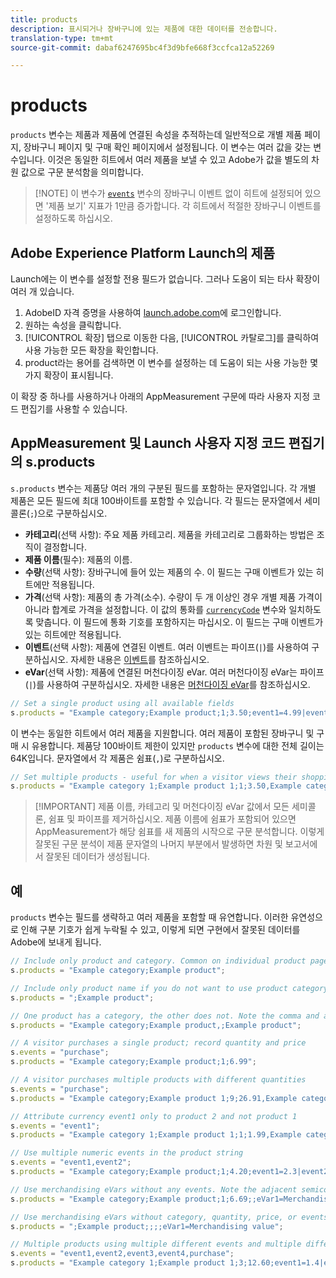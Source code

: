 ```yaml
---
title: products
description: 표시되거나 장바구니에 있는 제품에 대한 데이터를 전송합니다.
translation-type: tm+mt
source-git-commit: dabaf6247695bc4f3d9bfe668f3ccfca12a52269

---
```



# products

`products` 변수는 제품과 제품에 연결된 속성을 추적하는데 일반적으로 개별 제품 페이지, 장바구니 페이지 및 구매 확인 페이지에서 설정됩니다. 이 변수는 여러 값을 갖는 변수입니다. 이것은 동일한 히트에서 여러 제품을 보낼 수 있고 Adobe가 값을 별도의 차원 값으로 구문 분석함을 의미합니다.

>[!NOTE] 이 변수가 [`events`](events/events-overview.md) 변수의 장바구니 이벤트 없이 히트에 설정되어 있으면 &#39;제품 보기&#39; 지표가 1만큼 증가합니다. 각 히트에서 적절한 장바구니 이벤트를 설정하도록 하십시오.

## Adobe Experience Platform Launch의 제품

Launch에는 이 변수를 설정할 전용 필드가 없습니다. 그러나 도움이 되는 타사 확장이 여러 개 있습니다.

1. AdobeID 자격 증명을 사용하여 [launch.adobe.com](https://launch.adobe.com)에 로그인합니다.
2. 원하는 속성을 클릭합니다.
3. [!UICONTROL 확장] 탭으로 이동한 다음, [!UICONTROL 카탈로그]를 클릭하여 사용 가능한 모든 확장을 확인합니다.
4. product라는 용어를 검색하면 이 변수를 설정하는 데 도움이 되는 사용 가능한 몇 가지 확장이 표시됩니다.

이 확장 중 하나를 사용하거나 아래의 AppMeasurement 구문에 따라 사용자 지정 코드 편집기를 사용할 수 있습니다.

## AppMeasurement 및 Launch 사용자 지정 코드 편집기의 s.products

`s.products` 변수는 제품당 여러 개의 구분된 필드를 포함하는 문자열입니다. 각 개별 제품은 모든 필드에 최대 100바이트를 포함할 수 있습니다. 각 필드는 문자열에서 세미콜론(`;`)으로 구분하십시오.

* **카테고리**(선택 사항): 주요 제품 카테고리. 제품을 카테고리로 그룹화하는 방법은 조직이 결정합니다.
* **제품 이름**(필수): 제품의 이름.
* **수량**(선택 사항): 장바구니에 들어 있는 제품의 수. 이 필드는 구매 이벤트가 있는 히트에만 적용됩니다.
* **가격**(선택 사항): 제품의 총 가격(소수). 수량이 두 개 이상인 경우 개별 제품 가격이 아니라 합계로 가격을 설정합니다. 이 값의 통화를 [`currencyCode`](../config-vars/currencycode.md) 변수와 일치하도록 맞춥니다. 이 필드에 통화 기호를 포함하지는 마십시오. 이 필드는 구매 이벤트가 있는 히트에만 적용됩니다.
* **이벤트**(선택 사항): 제품에 연결된 이벤트. 여러 이벤트는 파이프(`|`)를 사용하여 구분하십시오. 자세한 내용은 [이벤트](events/events-overview.md)를 참조하십시오.
* **eVar**(선택 사항): 제품에 연결된 머천다이징 eVar. 여러 머천다이징 eVar는 파이프(`|`)를 사용하여 구분하십시오. 자세한 내용은 [머천다이징 eVar](../../../components/c-variables/c-merch-variables/var-merchandising.md)를 참조하십시오.

```js
// Set a single product using all available fields
s.products = "Example category;Example product;1;3.50;event1=4.99|event2=5.99;eVar1=Example merchandising value 1|eVar2=Example merchandising value 2";
```

이 변수는 동일한 히트에서 여러 제품을 지원합니다. 여러 제품이 포함된 장바구니 및 구매 시 유용합니다. 제품당 100바이트 제한이 있지만 `products` 변수에 대한 전체 길이는 64K입니다. 문자열에서 각 제품은 쉼표(`,`)로 구분하십시오.

```js
// Set multiple products - useful for when a visitor views their shopping cart
s.products = "Example category 1;Example product 1;1;3.50,Example category 2;Example product 2,1,5.99";
```

>[!IMPORTANT] 제품 이름, 카테고리 및 머천다이징 eVar 값에서 모든 세미콜론, 쉼표 및 파이프를 제거하십시오. 제품 이름에 쉼표가 포함되어 있으면 AppMeasurement가 해당 쉼표를 새 제품의 시작으로 구문 분석합니다. 이렇게 잘못된 구문 분석이 제품 문자열의 나머지 부분에서 발생하면 차원 및 보고서에서 잘못된 데이터가 생성됩니다.

## 예

`products` 변수는 필드를 생략하고 여러 제품을 포함할 때 유연합니다. 이러한 유연성으로 인해 구분 기호가 쉽게 누락될 수 있고, 이렇게 되면 구현에서 잘못된 데이터를 Adobe에 보내게 됩니다.

```js
// Include only product and category. Common on individual product pages
s.products = "Example category;Example product";

// Include only product name if you do not want to use product category
s.products = ";Example product";

// One product has a category, the other does not. Note the comma and adjacent semicolon to omit category
s.products = "Example category;Example product,;Example product";

// A visitor purchases a single product; record quantity and price
s.events = "purchase";
s.products = "Example category;Example product;1;6.99";

// A visitor purchases multiple products with different quantities
s.events = "purchase";
s.products = "Example category;Example product 1;9;26.91,Example category;Example product 2;4;9.96";

// Attribute currency event1 only to product 2 and not product 1
s.events = "event1";
s.products = "Example category 1;Example product 1;1;1.99,Example category 2;Example product 2;1;2.69;event1=1.29";

// Use multiple numeric events in the product string
s.events = "event1,event2";
s.products = "Example category;Example product;1;4.20;event1=2.3|event2=5";

// Use merchandising eVars without any events. Note the adjacent semicolons to skip events
s.products = "Example category;Example product;1;6.69;;eVar1=Merchandising value";

// Use merchandising eVars without category, quantity, price, or events
s.products = ";Example product;;;;eVar1=Merchandising value";

// Multiple products using multiple different events and multiple different merchandising eVars
s.events = "event1,event2,event3,event4,purchase";
s.products = "Example category 1;Example product 1;3;12.60;event1=1.4|event2=9;eVar1=Merchandising value|eVar2=Another merchandising value,Example category 2;Example product 2;1;59.99;event3=6.99|event4=1;eVar3=Merchandising value 3|eVar4=Example value four";
```
